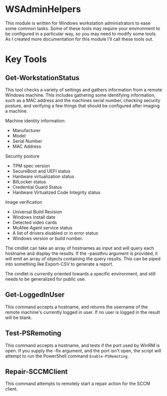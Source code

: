 # WSAdminHelpers

This module is written for Windows workstation administrators to ease some common tasks. Some of these tools may require your environment to be configured in a particular way, so you may need to modify some tools. As I created more documentation for this module I'll call these tools out.

# Key Tools

## Get-WorkstationStatus
This tool checks a variety of settings and gathers information from a remote Windows machine. This includes gathering some identifying information, such as a MAC address and the machines serial number, checking security posture, and verifying a few things that should be configured after imaging a machine.

Machine identity information:

* Manufacturer
* Model
* Serial Number
* MAC Address

Security posture

* TPM spec version
* SecureBoot and UEFI status
* Hardware virtualization status
* BitLocker status
* Credential Guard Status
* Hardware Virtualized Code Integrity status

Image verification

* Universal Build Revision
* Windows install date
* Detected video cards
* McAfee Agent service status
* A list of drivers disabled or in error status
* Windows version or build number.

The cmdlet can take an array of hostnames as input and will query each hostname and display the results. If the -passthru argument is provided, it will emit an array of objects containing the query results. This can be piped into something like Export-CSV to generate a report.

The cmdlet is currently oriented towards a specific environment, and still needs to be generalized for public use.

## Get-LoggedInUser

This command accepts a hostname, and returns the username of the remote machine's currently logged in user. If no user is logged in the result will be blank.

## Test-PSRemoting

This command accepts a hostname, and tests if the port used by WinRM is open. If you supply the -fix argument, and the port isn't open, the script will attempt to run the PowerShell command `Enable-PSRemoting`.

## Repair-SCCMClient

This command attempts to remotely start a repair action for the SCCM client.